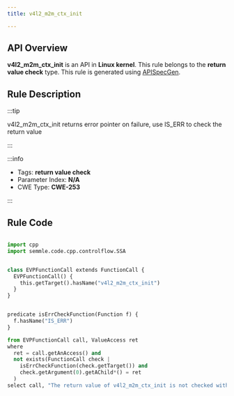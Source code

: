 ```yaml
---
title: v4l2_m2m_ctx_init

---
```



## API Overview
**v4l2_m2m_ctx_init** is an API in **Linux kernel**. This rule belongs to the **return value check** type. This rule is generated using [APISpecGen](../../tools/APISpecGen).
## Rule Description

:::tip

v4l2_m2m_ctx_init returns error pointer on failure, use IS_ERR to check the return value

:::

:::info

- Tags: **return value check**
- Parameter Index: **N/A**
- CWE Type: **CWE-253**

:::

## Rule Code
```python

import cpp
import semmle.code.cpp.controlflow.SSA


class EVPFunctionCall extends FunctionCall {
  EVPFunctionCall() {
    this.getTarget().hasName("v4l2_m2m_ctx_init")
  }
}


predicate isErrCheckFunction(Function f) {
  f.hasName("IS_ERR") 
}

from EVPFunctionCall call, ValueAccess ret
where
  ret = call.getAnAccess() and
  not exists(FunctionCall check |
    isErrCheckFunction(check.getTarget()) and
    check.getArgument(0).getAChild*() = ret
  )
select call, "The return value of v4l2_m2m_ctx_init is not checked with IS_ERR."
    
```